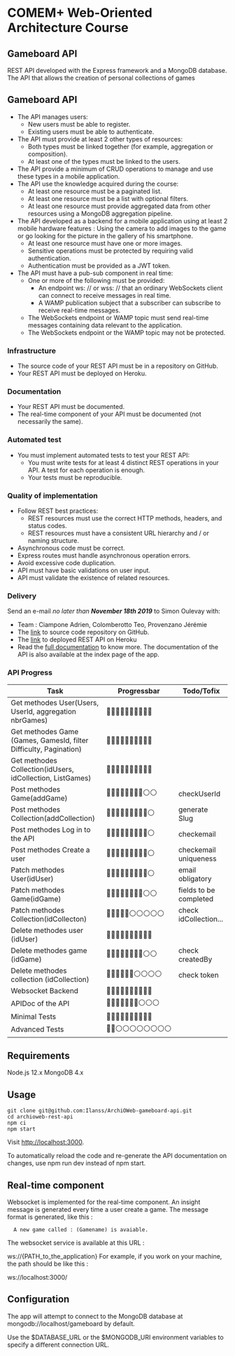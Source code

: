 
# COMEM+ Web-Oriented Architecture Course
## Gameboard API
REST API developed with the Express framework and a MongoDB database. The API that allows the creation of personal collections of games
## Gameboard API
- The API manages users:
	- New users must be able to register.
	- Existing users must be able to authenticate.
- The API must provide at least 2 other types of resources:
	- Both types must be linked together (for example, aggregation or composition).
	- At least one of the types must be linked to the users.
- The API provide a minimum of CRUD operations to manage and use these types in a mobile application.
- The API use the knowledge acquired during the course:
	- At least one resource must be a paginated list.
	- At least one resource must be a list with optional filters.
	- At least one resource must provide aggregated data from other resources using a MongoDB aggregation pipeline.
- The API developed as a backend for a mobile application using at least 2 mobile hardware features :
Using the camera to add images to the game or go looking for the picture in the gallery of his smartphone.
	- At least one resource must have one or more images.
	- Sensitive operations must be protected by requiring valid authentication.
	- Authentication must be provided as a JWT token.
- The API must have a pub-sub component in real time:
	-	One or more of the following must be provided:
		- An endpoint ws: // or wss: // that an ordinary WebSockets client can connect to receive messages in real time.
		- A WAMP publication subject that a subscriber can subscribe to receive real-time messages.
	-	The WebSockets endpoint or WAMP topic must send real-time messages containing data relevant to the application.
	- The WebSockets endpoint or the WAMP topic may not be protected.

### Infrastructure

- The source code of your REST API must be in a repository on GitHub.
- Your REST API must be deployed on Heroku.

### Documentation

- Your REST API must be documented.
- The real-time component of your API must be documented (not necessarily the same).
### Automated test
- You must implement automated tests to test your REST API:
	- You must write tests for at least 4 distinct REST operations in your API. A test for each operation is enough.
	- Your tests must be reproducible.

### Quality of implementation

- Follow REST best practices:
	- REST resources must use the correct HTTP methods, headers, and status codes.
	- REST resources must have a consistent URL hierarchy and / or naming structure.
- Asynchronous code must be correct.
- Express routes must handle asynchronous operation errors.
- Avoid excessive code duplication.
- API must have basic validations on user input.
- API must validate the existence of related resources.

### Delivery

Send an e-mail  _no later than  **November 18th 2019**_  to Simon Oulevay with:

-   Team : Ciampone Adrien, Colomberotto Teo, Provenzano Jérémie
-   The [link](https://github.com/Ilanss/ArchiOWeb-gameboard-api/tree/master/gameboardAPI) to source code repository on GitHub. 
-   The [link]( https://archioweb-gameboardapi.herokuapp.com/) to deployed REST API on Heroku
- Read the [full documentation]( https://archioweb-gameboardapi.herokuapp.com/) to know more. The documentation of the API is also available at the index page of the app.

### API Progress
|Task | Progressbar | Todo/Tofix |
|--|--|--|
| Get methodes User(Users, UserId, aggregation nbrGames) |🔵🔵🔵🔵🔵🔵🔵🔵🔵🔵||
| Get methodes Game (Games, GamesId, filter Difficulty, Pagination) |🔵🔵🔵🔵🔵🔵🔵🔵🔵🔵||
| Get methodes Collection(idUsers, idCollection, ListGames) |🔵🔵🔵🔵🔵🔵🔵🔵🔵🔵||
| Post methodes Game(addGame) |🔵🔵🔵🔵🔵🔵🔵🔵⚪️⚪️|checkUserId|
| Post methodes Collection(addCollection) |🔵🔵🔵🔵🔵🔵🔵🔵🔵⚪️|generate Slug|
| Post methodes Log in to the API | 🔵🔵🔵🔵🔵🔵🔵🔵🔵⚪️ |checkemail|
| Post methodes Create a user |🔵🔵🔵🔵🔵🔵🔵🔵🔵⚪️|checkemail uniqueness|
| Patch methodes User(idUser) |🔵🔵🔵🔵🔵🔵🔵🔵🔵⚪️|email obligatory|
| Patch methodes Game(idGame) |🔵🔵🔵🔵🔵🔵🔵🔵⚪️⚪️|fields to be completed|
| Patch methodes Collection(idCollecton) |🔵🔵🔵🔵🔵⚪️⚪️⚪️⚪️⚪️|check idCollection...|
| Delete methodes user (idUser) |🔵🔵🔵🔵🔵🔵🔵🔵🔵🔵||
| Delete methodes game (idGame) |🔵🔵🔵🔵🔵🔵🔵🔵⚪️⚪️|check createdBy|
| Delete methodes collection (idCollection)|🔵🔵🔵🔵🔵🔵⚪️⚪️⚪️⚪️|check token|
| Websocket Backend |🔵🔵🔵🔵🔵🔵🔵🔵🔵🔵||
| APIDoc of the API |🔵🔵🔵🔵🔵🔵🔵⚪️⚪️⚪️||
| Minimal Tests |🔵🔵🔵🔵🔵🔵🔵🔵🔵🔵||
| Advanced Tests |🔵🔵⚪️⚪️⚪️⚪️⚪️⚪️⚪️⚪️||

## Requirements

Node.js 12.x MongoDB 4.x

## Usage

```
git clone git@github.com:Ilanss/ArchiOWeb-gameboard-api.git
cd archioweb-rest-api
npm ci
npm start

```

Visit  [http://localhost:3000](http://localhost:3000/).

To automatically reload the code and re-generate the API documentation on changes, use npm run dev instead of npm start.

## Real-time component

Websocket is implemented for the real-time component. An insight message is generated every time a user create a game. The message format is generated, like this :

```
  A new game called : (Gamename) is avaiable.

```

The websocket service is available at this URL :

ws://{PATH_to_the_application} For example, if you work on your machine, the path should be like this :

ws://localhost:3000/

## Configuration

The app will attempt to connect to the MongoDB database at mongodb://localhost/gameboard by default.

Use the $DATABASE_URL or the $MONGODB_URI environment variables to specify a different connection URL.
